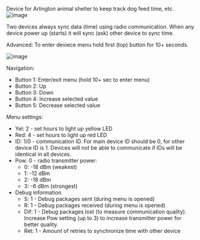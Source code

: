 Device for Arlington animal shelter to keep track dog feed time, etc.
![image](https://github.com/user-attachments/assets/4655c0de-8315-4550-9265-ffe06d9dcf7f)

Two devices always sync data (time) using radio communication.
When any device power up (starts) it will sync (ask) other device to sync time.


Advanced:
To enter deviece menu hold first (top) button for 10+ seconds.

![image](https://github.com/user-attachments/assets/b855e0c1-3e94-42ea-8105-eff03908c9c0)


Navigation:

* Button 1: Enter/exit menu (hold 10+ sec to enter menu)
* Button 2: Up
* Button 3: Down
* Button 4: Increase selected value
* Button 5: Decrease selected value


Menu settings:
* Yel: 2 - set hours to light up yellow LED
* Red: 4 - set hours to light up red LED
* ID: 1/0 - communication ID. For main device ID should be 0, for other device ID is 1. Devices will not be able to communicate if IDs will be identical in all devices.
* Pow: 0 - radio transmitter power:
   - 0: -18 dBm (weakest)
   - 1: -12 dBm
   - 2: -18 dBm
   - 3: -6 dBm (strongest)
* Debug information
   - S: 1 - Debug packages sent (during menu is opened)
   - R: 1 - Debug packages received (during menu is opened)
   - Dif: 1 - Debug packages lost (to measure communication quality). Increase Pow setting (up to 3) to increase transmitter power for better quality.
   - Ret: 1 - Amount of retries to synchronize time with other device

